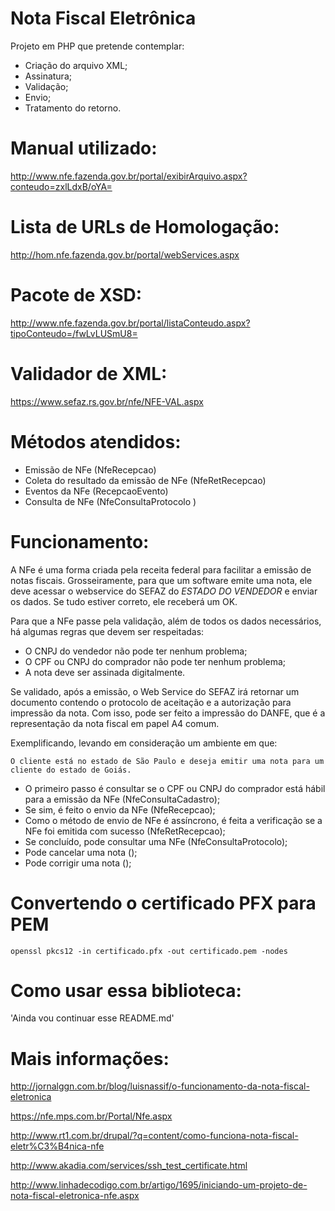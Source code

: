 Nota Fiscal Eletrônica
===
Projeto em PHP que pretende contemplar:

* Criação do arquivo XML;
* Assinatura;
* Validação;
* Envio;
* Tratamento do retorno.

# Manual utilizado:

http://www.nfe.fazenda.gov.br/portal/exibirArquivo.aspx?conteudo=zxlLdxB/oYA=

# Lista de URLs de Homologação:

http://hom.nfe.fazenda.gov.br/portal/webServices.aspx

# Pacote de XSD:

http://www.nfe.fazenda.gov.br/portal/listaConteudo.aspx?tipoConteudo=/fwLvLUSmU8=

# Validador de XML:

https://www.sefaz.rs.gov.br/nfe/NFE-VAL.aspx

# Métodos atendidos:

* Emissão de NFe (NfeRecepcao)
* Coleta do resultado da emissão de NFe (NfeRetRecepcao)
* Eventos da NFe (RecepcaoEvento)
* Consulta de NFe (NfeConsultaProtocolo )

# Funcionamento:

A NFe é uma forma criada pela receita federal para facilitar a emissão de notas fiscais. Grosseiramente, para que um software emite uma nota, ele deve acessar o webservice do SEFAZ do *ESTADO DO VENDEDOR* e enviar os dados. Se tudo estiver correto, ele receberá um OK.

Para que a NFe passe pela validação, além de todos os dados necessários, há algumas regras que devem ser respeitadas:

* O CNPJ do vendedor não pode ter nenhum problema;
* O CPF ou CNPJ do comprador não pode ter nenhum problema;
* A nota deve ser assinada digitalmente.

Se validado, após a emissão, o Web Service do SEFAZ irá retornar um documento contendo o protocolo de aceitação e a autorização para impressão da nota. Com isso, pode ser feito a impressão do DANFE, que é a representação da nota fiscal em papel A4 comum.

Exemplificando, levando em consideração um ambiente em que:

    O cliente está no estado de São Paulo e deseja emitir uma nota para um cliente do estado de Goiás.

* O primeiro passo é consultar se o CPF ou CNPJ do comprador está hábil para a emissão da NFe (NfeConsultaCadastro);
* Se sim, é feito o envio da NFe (NfeRecepcao);
* Como o método de envio de NFe é assíncrono, é feita a verificação se a NFe foi emitida com sucesso (NfeRetRecepcao);
* Se concluído, pode consultar uma NFe (NfeConsultaProtocolo);
* Pode cancelar uma nota ();
* Pode corrigir uma nota ();

# Convertendo o certificado PFX para PEM

    openssl pkcs12 -in certificado.pfx -out certificado.pem -nodes

# Como usar essa biblioteca:

'Ainda vou continuar esse README.md'

# Mais informações:

http://jornalggn.com.br/blog/luisnassif/o-funcionamento-da-nota-fiscal-eletronica

https://nfe.mps.com.br/Portal/Nfe.aspx

http://www.rt1.com.br/drupal/?q=content/como-funciona-nota-fiscal-eletr%C3%B4nica-nfe

http://www.akadia.com/services/ssh_test_certificate.html

http://www.linhadecodigo.com.br/artigo/1695/iniciando-um-projeto-de-nota-fiscal-eletronica-nfe.aspx